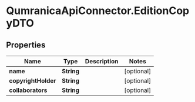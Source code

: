 # QumranicaApiConnector.EditionCopyDTO

## Properties

Name | Type | Description | Notes
------------ | ------------- | ------------- | -------------
**name** | **String** |  | [optional] 
**copyrightHolder** | **String** |  | [optional] 
**collaborators** | **String** |  | [optional] 


